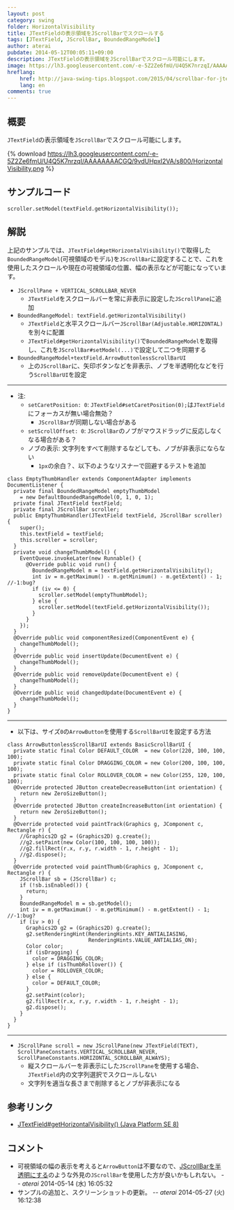 ```yaml
---
layout: post
category: swing
folder: HorizontalVisibility
title: JTextFieldの表示領域をJScrollBarでスクロールする
tags: [JTextField, JScrollBar, BoundedRangeModel]
author: aterai
pubdate: 2014-05-12T00:05:11+09:00
description: JTextFieldの表示領域をJScrollBarでスクロール可能にします。
image: https://lh3.googleusercontent.com/-e-5Z2Ze6fmU/U4Q5K7nrzqI/AAAAAAAACGQ/9vdUHpxI2VA/s800/HorizontalVisibility.png
hreflang:
    href: http://java-swing-tips.blogspot.com/2015/04/scrollbar-for-jtextfield.html
    lang: en
comments: true
---
```

## 概要
`JTextField`の表示領域を`JScrollBar`でスクロール可能にします。

{% download https://lh3.googleusercontent.com/-e-5Z2Ze6fmU/U4Q5K7nrzqI/AAAAAAAACGQ/9vdUHpxI2VA/s800/HorizontalVisibility.png %}

## サンプルコード
<pre class="prettyprint"><code>scroller.setModel(textField.getHorizontalVisibility());
</code></pre>

## 解説
上記のサンプルでは、`JTextField#getHorizontalVisibility()`で取得した`BoundedRangeModel`(可視領域のモデル)を`JScrollBar`に設定することで、これを使用したスクロールや現在の可視領域の位置、幅の表示などが可能になっています。

- `JScrollPane + VERTICAL_SCROLLBAR_NEVER`
    - `JTextField`をスクロールバーを常に非表示に設定した`JScrollPane`に追加
- `BoundedRangeModel: textField.getHorizontalVisibility()`
    - `JTextField`と水平スクロールバー`JScrollBar(Adjustable.HORIZONTAL)`を別々に配置
    - `JTextField#getHorizontalVisibility()`で`BoundedRangeModel`を取得し、これを`JScrollBar#setModel(...)`で設定して二つを同期する
- `BoundedRangeModel+textField.ArrowButtonlessScrollBarUI`
    - 上の`JScrollBar`に、矢印ボタンなどを非表示、ノブを半透明化などを行う`ScrollBarUI`を設定

<!-- dummy comment line for breaking list -->

- - - -
- 注:
    - `setCaretPosition: 0`: `JTextField#setCaretPosition(0);`は`JTextField`にフォーカスが無い場合無効？
        - `JScrollBar`が同期しない場合がある
    - `setScrollOffset: 0`: `JScrollBar`のノブがマウスドラッグに反応しなくなる場合がある？
    - ノブの表示: 文字列をすべて削除するなどしても、ノブが非表示にならない
        - `1px`の余白？、以下のようなリスナーで回避するテストを追加

<!-- dummy comment line for breaking list -->

<pre class="prettyprint"><code>class EmptyThumbHandler extends ComponentAdapter implements DocumentListener {
  private final BoundedRangeModel emptyThumbModel
    = new DefaultBoundedRangeModel(0, 1, 0, 1);
  private final JTextField textField;
  private final JScrollBar scroller;
  public EmptyThumbHandler(JTextField textField, JScrollBar scroller) {
    super();
    this.textField = textField;
    this.scroller = scroller;
  }
  private void changeThumbModel() {
    EventQueue.invokeLater(new Runnable() {
      @Override public void run() {
        BoundedRangeModel m = textField.getHorizontalVisibility();
        int iv = m.getMaximum() - m.getMinimum() - m.getExtent() - 1; //-1:bug?
        if (iv &lt;= 0) {
          scroller.setModel(emptyThumbModel);
        } else {
          scroller.setModel(textField.getHorizontalVisibility());
        }
      }
    });
  }
  @Override public void componentResized(ComponentEvent e) {
    changeThumbModel();
  }
  @Override public void insertUpdate(DocumentEvent e) {
    changeThumbModel();
  }
  @Override public void removeUpdate(DocumentEvent e) {
    changeThumbModel();
  }
  @Override public void changedUpdate(DocumentEvent e) {
    changeThumbModel();
  }
}
</code></pre>

- - - -
- 以下は、サイズ`0`の`ArrowButton`を使用する`ScrollBarUI`を設定する方法

<!-- dummy comment line for breaking list -->

<pre class="prettyprint"><code>class ArrowButtonlessScrollBarUI extends BasicScrollBarUI {
  private static final Color DEFAULT_COLOR  = new Color(220, 100, 100, 100);
  private static final Color DRAGGING_COLOR = new Color(200, 100, 100, 100);
  private static final Color ROLLOVER_COLOR = new Color(255, 120, 100, 100);
  @Override protected JButton createDecreaseButton(int orientation) {
    return new ZeroSizeButton();
  }
  @Override protected JButton createIncreaseButton(int orientation) {
    return new ZeroSizeButton();
  }
  @Override protected void paintTrack(Graphics g, JComponent c, Rectangle r) {
    //Graphics2D g2 = (Graphics2D) g.create();
    //g2.setPaint(new Color(100, 100, 100, 100));
    //g2.fillRect(r.x, r.y, r.width - 1, r.height - 1);
    //g2.dispose();
  }
  @Override protected void paintThumb(Graphics g, JComponent c, Rectangle r) {
    JScrollBar sb = (JScrollBar) c;
    if (!sb.isEnabled()) {
      return;
    }
    BoundedRangeModel m = sb.getModel();
    int iv = m.getMaximum() - m.getMinimum() - m.getExtent() - 1; //-1:bug?
    if (iv &gt; 0) {
      Graphics2D g2 = (Graphics2D) g.create();
      g2.setRenderingHint(RenderingHints.KEY_ANTIALIASING,
                          RenderingHints.VALUE_ANTIALIAS_ON);
      Color color;
      if (isDragging) {
        color = DRAGGING_COLOR;
      } else if (isThumbRollover()) {
        color = ROLLOVER_COLOR;
      } else {
        color = DEFAULT_COLOR;
      }
      g2.setPaint(color);
      g2.fillRect(r.x, r.y, r.width - 1, r.height - 1);
      g2.dispose();
    }
  }
}
</code></pre>

- - - -
- `JScrollPane scroll = new JScrollPane(new JTextField(TEXT), ScrollPaneConstants.VERTICAL_SCROLLBAR_NEVER, ScrollPaneConstants.HORIZONTAL_SCROLLBAR_ALWAYS);`
    - 縦スクロールバーを非表示にした`JScrollPane`を使用する場合、`JTextField`内の文字列選択でスクロールしない
    - 文字列を適当な長さまで削除するとノブが非表示になる

<!-- dummy comment line for breaking list -->

## 参考リンク
- [JTextField#getHorizontalVisibility() (Java Platform SE 8)](https://docs.oracle.com/javase/jp/8/docs/api/javax/swing/JTextField.html#getHorizontalVisibility--)

<!-- dummy comment line for breaking list -->

## コメント
- 可視領域の幅の表示を考えると`ArrowButton`は不要なので、[JScrollBarを半透明にする](http://ateraimemo.com/Swing/TranslucentScrollBar.html)のような外見の`JScrollBar`を使用した方が良いかもしれない。 -- *aterai* 2014-05-14 (水) 16:05:32
- サンプルの追加と、スクリーンショットの更新。 -- *aterai* 2014-05-27 (火) 16:12:38

<!-- dummy comment line for breaking list -->
